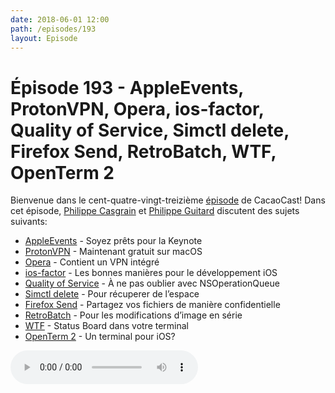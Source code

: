```yaml
---
date: 2018-06-01 12:00
path: /episodes/193
layout: Episode
---
```

# Épisode 193 - AppleEvents, ProtonVPN, Opera, ios-factor, Quality of Service, Simctl delete, Firefox Send, RetroBatch, WTF, OpenTerm 2
<p>Bienvenue dans le cent-quatre-vingt-treizième <a href="https://cacaocast.com/media/cacaocast_193.mp3" title="CacaoCast Episode 193">épisode</a> de CacaoCast! Dans cet épisode, <a href="http://www.twitter.com/philippec" title="Philippe Casgrain sur Twitter">Philippe Casgrain</a> et <a href="http://www.twitter.com/philippeguitard" title="Philippe Guitard sur Twitter">Philippe Guitard</a> discutent des sujets suivants:</p>
<ul><li><a href="https://github.com/insidegui/AppleEvents" title="AppleEvents">AppleEvents</a> - Soyez prêts pour la Keynote</li>
<li><a href="https://protonvpn.com" title="ProtonVPN">ProtonVPN</a> - Maintenant gratuit sur macOS</li>
<li><a href="https://www.opera.com" title="Opera">Opera</a> - Contient un VPN intégré</li>
<li><a href="https://ios-factor.com" title="ios-factor">ios-factor</a> - Les bonnes manières pour le développement iOS</li>
<li><a href="https://twitter.com/gregheo/status/1001501337907970048" title="Quality of Service">Quality of Service</a> - À ne pas oublier avec NSOperationQueue</li>
<li><a href="https://twitter.com/ChristoDeluxe/status/1002177457838088192" title="Simctl delete">Simctl delete</a> - Pour récuperer de l’espace</li>
<li><a href="https://send.firefox.com" title="Firefox Send">Firefox Send</a> - Partagez vos fichiers de manière confidentielle</li>
<li><a href="https://flyingmeat.com/retrobatch/" title="RetroBatch">RetroBatch</a> - Pour les modifications d’image en série</li>
<li><a href="https://github.com/senorprogrammer/wtf" title="WTF">WTF</a> - Status Board dans votre terminal</li>
<li><a href="https://silverfox.be/articles/2018-05-18-openterm2.html" title="OpenTerm 2">OpenTerm 2</a> - Un terminal pour iOS?</li>
</ul>
<p><audio controls><source src="https://cacaocast.com/media/cacaocast_193.mp3" type="audio/mpeg"><source src="https://cacaocast.com/media/cacaocast_193.mp3" type="audio/mp4">Votre navigateur ne supporte pas l'élément audio / Your browser does not support the audio element.</audio></p>
